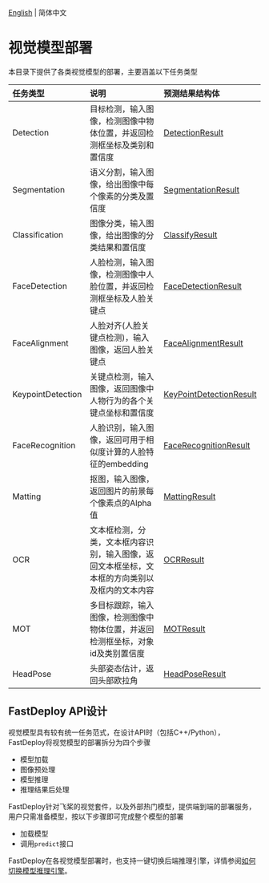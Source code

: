 [English](README_EN.md) | 简体中文
# 视觉模型部署

本目录下提供了各类视觉模型的部署，主要涵盖以下任务类型

| 任务类型           | 说明                                  | 预测结果结构体                                                                          |
|:-------------- |:----------------------------------- |:-------------------------------------------------------------------------------- |
| Detection      | 目标检测，输入图像，检测图像中物体位置，并返回检测框坐标及类别和置信度 | [DetectionResult](../../docs/api/vision_results/detection_result.md)       |
| Segmentation   | 语义分割，输入图像，给出图像中每个像素的分类及置信度          | [SegmentationResult](../../docs/api/vision_results/segmentation_result.md) |
| Classification | 图像分类，输入图像，给出图像的分类结果和置信度             | [ClassifyResult](../../docs/api/vision_results/classification_result.md)   |
| FaceDetection | 人脸检测，输入图像，检测图像中人脸位置，并返回检测框坐标及人脸关键点             | [FaceDetectionResult](../../docs/api/vision_results/face_detection_result.md)   |
| FaceAlignment |  人脸对齐(人脸关键点检测)，输入图像，返回人脸关键点            | [FaceAlignmentResult](../../docs/api/vision_results/face_alignment_result.md)   |
| KeypointDetection   | 关键点检测，输入图像，返回图像中人物行为的各个关键点坐标和置信度         | [KeyPointDetectionResult](../../docs/api/vision_results/keypointdetection_result.md) |
| FaceRecognition | 人脸识别，输入图像，返回可用于相似度计算的人脸特征的embedding            | [FaceRecognitionResult](../../docs/api/vision_results/face_recognition_result.md)   |
| Matting | 抠图，输入图像，返回图片的前景每个像素点的Alpha值            | [MattingResult](../../docs/api/vision_results/matting_result.md)   |
| OCR | 文本框检测，分类，文本框内容识别，输入图像，返回文本框坐标，文本框的方向类别以及框内的文本内容            | [OCRResult](../../docs/api/vision_results/ocr_result.md)   |
| MOT | 多目标跟踪，输入图像，检测图像中物体位置，并返回检测框坐标，对象id及类别置信度        | [MOTResult](../../docs/api/vision_results/mot_result.md)   |
| HeadPose | 头部姿态估计，返回头部欧拉角            | [HeadPoseResult](../../docs/api/vision_results/headpose_result.md)   |

## FastDeploy API设计

视觉模型具有较有统一任务范式，在设计API时（包括C++/Python），FastDeploy将视觉模型的部署拆分为四个步骤

- 模型加载
- 图像预处理
- 模型推理
- 推理结果后处理

FastDeploy针对飞桨的视觉套件，以及外部热门模型，提供端到端的部署服务，用户只需准备模型，按以下步骤即可完成整个模型的部署

- 加载模型
- 调用`predict`接口

FastDeploy在各视觉模型部署时，也支持一键切换后端推理引擎，详情参阅[如何切换模型推理引擎](../../docs/cn/faq/how_to_change_backend.md)。
